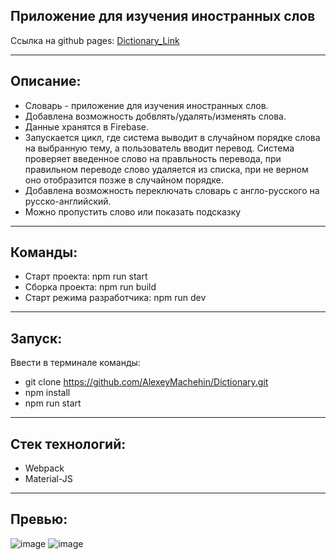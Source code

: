 ## Приложение для изучения иностранных слов

Ссылка на github pages: [Dictionary_Link](https://alexeymachehin.github.io/Dictionary/)

***

## Описание: 
* Словарь - приложение для изучения иностранных слов.
* Добавлена возможность добвлять/удалять/изменять слова.
* Данные хранятся в Firebase.
* Запускается цикл, где система выводит в случайном порядке слова на выбранную тему, а пользователь вводит перевод. 
Система проверяет введенное слово на правльность перевода, при правильном переводе слово удаляется из списка, при не верном оно отобразится позже в случайном порядке. 
* Добавлена возможность переключать словарь с англо-русского на русско-английский.
* Можно пропустить слово или показать подсказку

***

## Команды:
* Старт проекта: npm run start
* Сборка проекта: npm run build
* Старт режима разработчика: npm run dev

***

## Запуск:
Ввести в терминале команды:
* git clone https://github.com/AlexeyMachehin/Dictionary.git
* npm install
* npm run start

***

## Стек технологий:
* Webpack
* Material-JS

***

## Превью:

![image](https://user-images.githubusercontent.com/99137228/222430328-4e0b8370-f6e9-4dbc-98f0-384e93f4ef3a.png)
![image](https://user-images.githubusercontent.com/99137228/222430412-bd78e02b-0770-4d3a-b6b1-d5d3a876224d.png)
